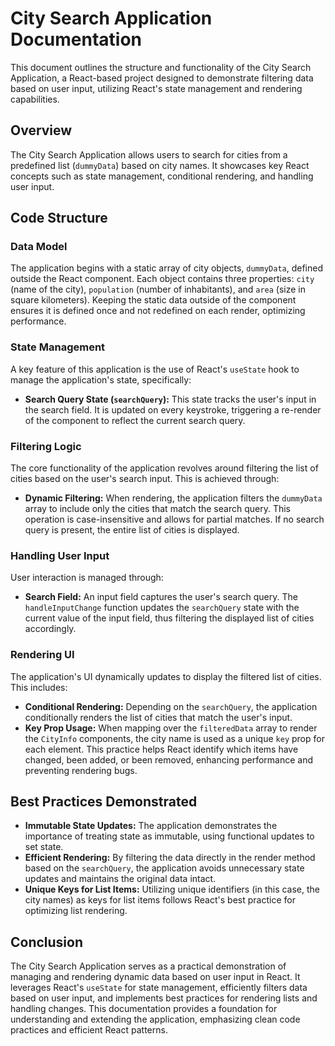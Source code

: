 # City Search Application Documentation

This document outlines the structure and functionality of the City Search Application, a React-based project designed to demonstrate filtering data based on user input, utilizing React's state management and rendering capabilities.

## Overview

The City Search Application allows users to search for cities from a predefined list (`dummyData`) based on city names. It showcases key React concepts such as state management, conditional rendering, and handling user input.

## Code Structure

### Data Model

The application begins with a static array of city objects, `dummyData`, defined outside the React component. Each object contains three properties: `city` (name of the city), `population` (number of inhabitants), and `area` (size in square kilometers). Keeping the static data outside of the component ensures it is defined once and not redefined on each render, optimizing performance.

### State Management

A key feature of this application is the use of React's `useState` hook to manage the application's state, specifically:

- **Search Query State (`searchQuery`):** This state tracks the user's input in the search field. It is updated on every keystroke, triggering a re-render of the component to reflect the current search query.

### Filtering Logic

The core functionality of the application revolves around filtering the list of cities based on the user's search input. This is achieved through:

- **Dynamic Filtering:** When rendering, the application filters the `dummyData` array to include only the cities that match the search query. This operation is case-insensitive and allows for partial matches. If no search query is present, the entire list of cities is displayed.

### Handling User Input

User interaction is managed through:

- **Search Field:** An input field captures the user's search query. The `handleInputChange` function updates the `searchQuery` state with the current value of the input field, thus filtering the displayed list of cities accordingly.

### Rendering UI

The application's UI dynamically updates to display the filtered list of cities. This includes:

- **Conditional Rendering:** Depending on the `searchQuery`, the application conditionally renders the list of cities that match the user's input.
- **Key Prop Usage:** When mapping over the `filteredData` array to render the `CityInfo` components, the city name is used as a unique `key` prop for each element. This practice helps React identify which items have changed, been added, or been removed, enhancing performance and preventing rendering bugs.

## Best Practices Demonstrated

- **Immutable State Updates:** The application demonstrates the importance of treating state as immutable, using functional updates to set state.
- **Efficient Rendering:** By filtering the data directly in the render method based on the `searchQuery`, the application avoids unnecessary state updates and maintains the original data intact.
- **Unique Keys for List Items:** Utilizing unique identifiers (in this case, the city names) as keys for list items follows React's best practice for optimizing list rendering.

## Conclusion

The City Search Application serves as a practical demonstration of managing and rendering dynamic data based on user input in React. It leverages React's `useState` for state management, efficiently filters data based on user input, and implements best practices for rendering lists and handling changes. This documentation provides a foundation for understanding and extending the application, emphasizing clean code practices and efficient React patterns.